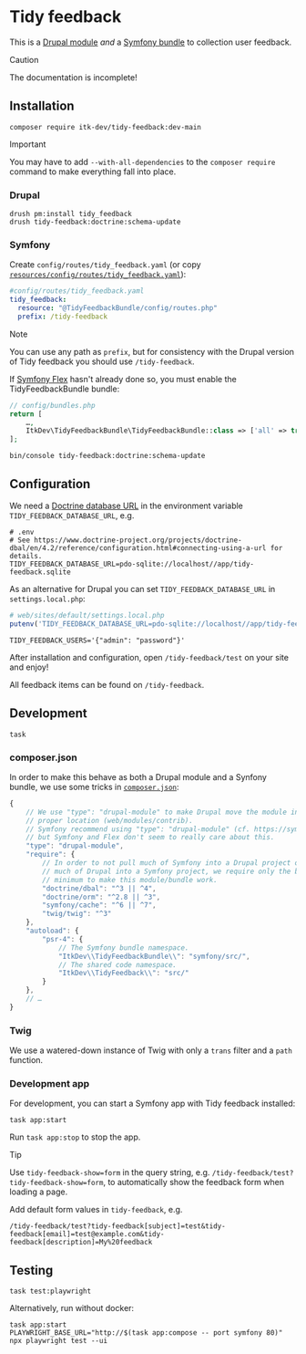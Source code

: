 # Tidy feedback

This is a [Drupal module](https://www.drupal.org/docs/user_guide/en/understanding-modules.html) *and* a [Symfony
bundle](https://symfony.com/doc/current/bundles.html) to collection user feedback.

> [!CAUTION]
> The documentation is incomplete!

## Installation

``` shell
composer require itk-dev/tidy-feedback:dev-main
```

> [!IMPORTANT]
> You may have to add `--with-all-dependencies` to the `composer require` command to make everything fall into place.

### Drupal

``` shell
drush pm:install tidy_feedback
drush tidy-feedback:doctrine:schema-update
```

### Symfony

Create `config/routes/tidy_feedback.yaml` (or copy
[`resources/config/routes/tidy_feedback.yaml`](resources/config/routes/tidy_feedback.yaml)):

``` yaml
#config/routes/tidy_feedback.yaml
tidy_feedback:
  resource: "@TidyFeedbackBundle/config/routes.php"
  prefix: /tidy-feedback
```

> [!NOTE]
> You can use any path as `prefix`, but for consistency with the Drupal version of Tidy feedback you should use
> `/tidy-feedback`.

If [Symfony Flex](https://symfony.com/doc/current/setup/flex.html) hasn't already done so, you must enable the
TidyFeedbackBundle bundle:

``` php
// config/bundles.php
return [
    …,
    ItkDev\TidyFeedbackBundle\TidyFeedbackBundle::class => ['all' => true],
];
```

``` shell
bin/console tidy-feedback:doctrine:schema-update
```

## Configuration

We need a [Doctrine database
URL](https://www.doctrine-project.org/projects/doctrine-dbal/en/4.2/reference/configuration.html#connecting-using-a-url)
in the environment variable `TIDY_FEEDBACK_DATABASE_URL`, e.g.

``` dotenv
# .env
# See https://www.doctrine-project.org/projects/doctrine-dbal/en/4.2/reference/configuration.html#connecting-using-a-url for details.
TIDY_FEEDBACK_DATABASE_URL=pdo-sqlite://localhost//app/tidy-feedback.sqlite
```

As an alternative for Drupal you can set `TIDY_FEEDBACK_DATABASE_URL` in `settings.local.php`:

``` php
# web/sites/default/settings.local.php
putenv('TIDY_FEEDBACK_DATABASE_URL=pdo-sqlite://localhost//app/tidy-feedback.sqlite');
```

`TIDY_FEEDBACK_USERS='{"admin": "password"}'`

After installation and configuration, open `/tidy-feedback/test` on your site and enjoy!

All feedback items can be found on `/tidy-feedback`.

## Development

``` shell
task
```

### composer.json

In order to make this behave as both a Drupal module and a Synfony bundle, we use some tricks in
[`composer.json`](./composer.json):

``` javascript annotate
{
    // We use "type": "drupal-module" to make Drupal move the module into the
    // proper location (web/modules/contrib).
    // Symfony recommend using "type": "drupal-module" (cf. https://symfony.com/doc/current/bundles/best_practices.html#installation),
    // but Symfony and Flex don't seem to really care about this.
    "type": "drupal-module",
    "require": {
        // In order to not pull much of Symfony into a Drupal project or (worse)
        // much of Drupal into a Symfony project, we require only the bare
        // minimum to make this module/bundle work.
        "doctrine/dbal": "^3 || ^4",
        "doctrine/orm": "^2.8 || ^3",
        "symfony/cache": "^6 || ^7",
        "twig/twig": "^3"
    },
    "autoload": {
        "psr-4": {
            // The Symfony bundle namespace.
            "ItkDev\\TidyFeedbackBundle\\": "symfony/src/",
            // The shared code namespace.
            "ItkDev\\TidyFeedback\\": "src/"
        }
    },
    // …
}
```

### Twig

We use a watered-down instance of Twig with only a `trans` filter and a `path` function.

### Development app

For development, you can start a Symfony app with Tidy feedback installed:

``` shell
task app:start
```

Run `task app:stop` to stop the app.

> [!TIP]
> Use `tidy-feedback-show=form` in the query string, e.g. `/tidy-feedback/test?tidy-feedback-show=form`, to
> automatically show the feedback form when loading a page.
>
> Add default form values in `tidy-feedback`, e.g.
>
> ``` plain
> /tidy-feedback/test?tidy-feedback[subject]=test&tidy-feedback[email]=test@example.com&tidy-feedback[description]=My%20feedback
> ```

## Testing

``` shell
task test:playwright
```

Alternatively, run without docker:

``` shell name=test-native
task app:start
PLAYWRIGHT_BASE_URL="http://$(task app:compose -- port symfony 80)" npx playwright test --ui
```
